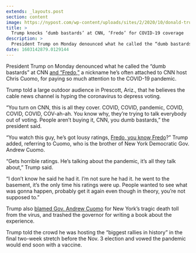 ```yaml
--- 
extends: _layouts.post 
section: content 
image: https://nypost.com/wp-content/uploads/sites/2/2020/10/donald-trump-chris-cuomo-1.jpg?quality=90&strip=all&w=1200 
title: > 
  Trump knocks ‘dumb bastards’ at CNN, ‘Fredo’ for COVID-19 coverage 
description: > 
  President Trump on Monday denounced what he called the “dumb bastards” at CNN and “Fredo,” a nickname he’s often attached to CNN host Chris Cuomo, for paying so much attention to the COVID-19 pandemic.Trump told a large outdoor audience in Prescott, Ariz., that he believes the cable news channel is hyping the coronavirus to depress voting.COVID, COVID, pandemic, COVID, COVID, COVID, COV-ah-ah.“You watch this guy, he’s got lousy ratings, Fredo, you know Fredo?” Trump added, referring to Cuomo, who is the brother of New York Democratic Gov.Trump told the crowd he was hosting the “biggest rallies in history” in the final two-week stretch before the Nov. 3 election and vowed the pandemic would end soon with a vaccine. 
date: 1603142879.0129144 
--- 
```

<div><p>President Trump on Monday denounced what he called the &#8220;dumb bastards&#8221; at CNN <a href="https://pagesix.com/2019/08/14/cnn-now-embarrassed-by-chris-cuomos-fredo-flap/?_ga=2.235609665.1737866551.1603115431-404974908.1602272375" rel="noopener noreferrer" target="_blank">and &#8220;Fredo,&#8221;</a> a nickname he&#8217;s often attached to CNN host Chris Cuomo, for paying so much attention to the COVID-19 pandemic.</p>
<p>Trump told a large outdoor audience in Prescott, Ariz., that he believes the cable news channel is hyping the coronavirus to depress voting.</p>
<p>&#8220;You turn on CNN, this is all they cover. COVID, COVID, pandemic, COVID, COVID, COVID, COV-ah-ah. You know why, they&#8217;re trying to talk everybody out of voting. People aren&#8217;t buying it, CNN, you dumb bastards,&#8221; the president said.</p>
<p>&#8220;You watch this guy, he&#8217;s got lousy ratings, <a href="https://nypost.com/2019/08/12/chris-cuomo-caught-on-video-flying-into-rage-after-man-calls-him-fredo/">Fredo, you know Fredo</a>?&#8221; Trump added, referring to Cuomo, who is the brother of New York Democratic Gov. Andrew Cuomo.</p>
<p>&#8220;Gets horrible ratings. He&#8217;s talking about the pandemic, it&#8217;s all they talk about,&#8221; Trump said.</p>
<p>&#8220;I don&#8217;t know he said he had it. I&#8217;m not sure he had it. he went to the basement, it&#8217;s the only time his ratings were up. People wanted to see what was gonna happen, probably get it again even though in theory, you&#8217;re not supposed to.&#8221;</p>
<p>Trump also <a href="https://nypost.com/2020/10/19/trump-rips-cuomos-tremendously-poor-leadership-amid-book-tour/?_ga=2.238122432.1737866551.1603115431-404974908.1602272375">blamed Gov. Andrew Cuomo</a> for New York&#8217;s tragic death toll from the virus, and trashed the governor for writing a book about the experience.</p>
<p>Trump told the crowd he was hosting the &#8220;biggest rallies in history&#8221; in the final two-week stretch before the Nov. 3 election and vowed the pandemic would end soon with a vaccine.</p>
			</div>
